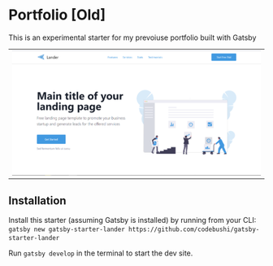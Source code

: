 # Portfolio [Old]

This is an experimental starter for my prevoiuse portfolio built with Gatsby 

<table>
  <tr><td><img src = "public/Screenshot .png"></td></tr>
 </table>
 
## Installation

Install this starter (assuming Gatsby is installed) by running from your CLI:
<br/>
`gatsby new gatsby-starter-lander https://github.com/codebushi/gatsby-starter-lander`

Run `gatsby develop` in the terminal to start the dev site.
